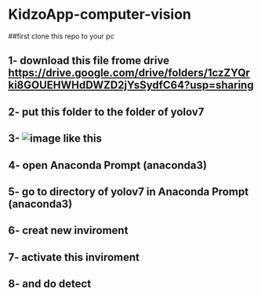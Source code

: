 # KidzoApp-computer-vision
##first clone this repo to your pc
## 1-  download this file frome drive https://drive.google.com/drive/folders/1czZYQrki8GOUEHWHdDWZD2jYsSydfC64?usp=sharing
## 2- put this folder to the folder of yolov7
## 3- ![image](https://github.com/KidzoApp-comp-490/KidzoApp-computer-vision/assets/86850441/5de4a31f-d251-44b5-9887-d54e16fcfefb) like this 
## 4- open Anaconda Prompt (anaconda3)
## 5- go to directory of yolov7 in Anaconda Prompt (anaconda3)
## 6- creat new inviroment 
## 7- activate this inviroment 
## 8- and do detect  
